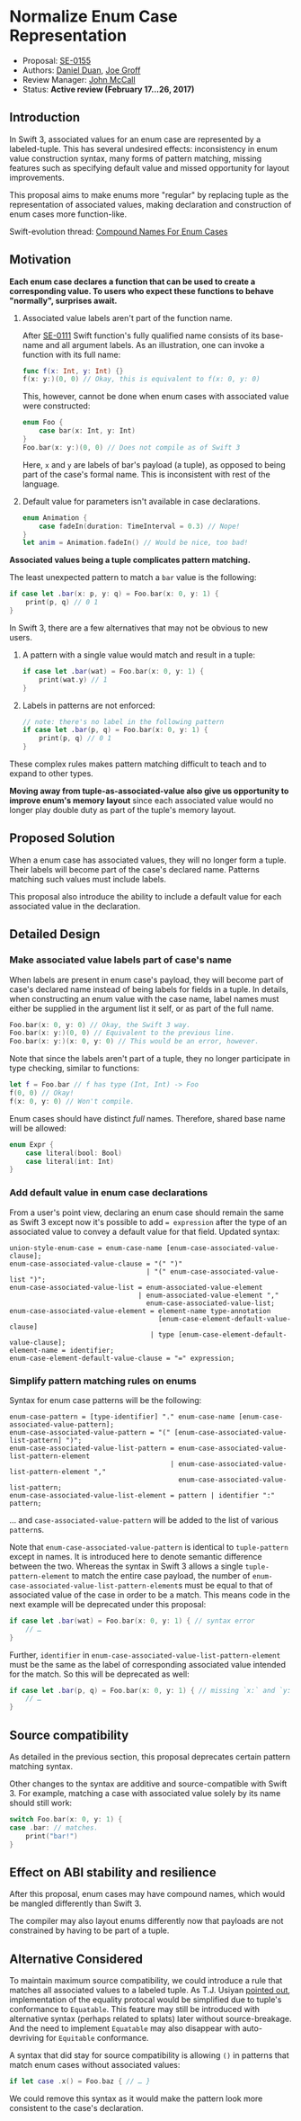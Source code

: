 # Normalize Enum Case Representation

* Proposal: [SE-0155][]
* Authors: [Daniel Duan][], [Joe Groff][]
* Review Manager: [John McCall][]
* Status: **Active review (February 17...26, 2017)**

## Introduction

In Swift 3, associated values for an enum case are represented by
a labeled-tuple. This has several undesired effects: inconsistency in enum value
construction syntax, many forms of pattern matching, missing features such as
specifying default value and missed opportunity for layout improvements.

This proposal aims to make enums more "regular" by replacing tuple as the
representation of associated values, making declaration and construction of enum
cases more function-like.

Swift-evolution thread: [Compound Names For Enum Cases][SE Thread]

## Motivation

**Each enum case declares a function that can be used to create a corresponding
value. To users who expect these functions to behave "normally", surprises
await.**

1. Associated value labels aren't part of the function name.

    After [SE-0111][] Swift function's fully qualified name consists of its
    base-name and all argument labels. As an illustration, one can invoke
    a function with its full name:


    ```swift
    func f(x: Int, y: Int) {}
    f(x: y:)(0, 0) // Okay, this is equivalent to f(x: 0, y: 0)
    ```

    This, however, cannot be done when enum cases with associated value were
    constructed:

    ```swift
    enum Foo {
        case bar(x: Int, y: Int)
    }
    Foo.bar(x: y:)(0, 0) // Does not compile as of Swift 3
    ```

    Here, `x` and `y` are labels of bar's payload (a tuple), as opposed to being
    part of the case's formal name. This is inconsistent with rest of the
    language.

2. Default value for parameters isn't available in case declarations.

    ```swift
    enum Animation {
        case fadeIn(duration: TimeInterval = 0.3) // Nope!
    }
    let anim = Animation.fadeIn() // Would be nice, too bad!
    ```

**Associated values being a tuple complicates pattern matching.**

The least unexpected pattern to match a `bar` value is the following:

```swift
if case let .bar(x: p, y: q) = Foo.bar(x: 0, y: 1) {
    print(p, q) // 0 1
}
```

In Swift 3, there are a few alternatives that may not be obvious to new users.

1. A pattern with a single value would match and result in a tuple:

    ```swift
    if case let .bar(wat) = Foo.bar(x: 0, y: 1) {
        print(wat.y) // 1
    }
    ```

2. Labels in patterns are not enforced:

    ```swift
    // note: there's no label in the following pattern
    if case let .bar(p, q) = Foo.bar(x: 0, y: 1) {
        print(p, q) // 0 1
    }
    ```

These complex rules makes pattern matching difficult to teach and to expand to
other types.

**Moving away from tuple-as-associated-value also give us opportunity to improve
enum's memory layout** since each associated value would no longer play double
duty as part of the tuple's memory layout.

## Proposed Solution

When a enum case has associated values, they will no longer form a tuple. Their
labels will become part of the case's declared name. Patterns matching such
values must include labels.

This proposal also introduce the ability to include a default value for each
associated value in the declaration.

## Detailed Design

### Make associated value labels part of case's name
When labels are present in enum case's payload, they will become part of case's
declared name instead of being labels for fields in a tuple.  In details, when
constructing an enum value with the case name, label names must either be
supplied in the argument list it self, or as part of the full name.

```swift
Foo.bar(x: 0, y: 0) // Okay, the Swift 3 way.
Foo.bar(x: y:)(0, 0) // Equivalent to the previous line.
Foo.bar(x: y:)(x: 0, y: 0) // This would be an error, however.
```

Note that since the labels aren't part of a tuple, they no longer participate in
type checking, similar to functions:

```swift
let f = Foo.bar // f has type (Int, Int) -> Foo
f(0, 0) // Okay!
f(x: 0, y: 0) // Won't compile.
```

Enum cases should have distinct *full* names. Therefore, shared base name will be allowed:

```swift
enum Expr {
    case literal(bool: Bool)
    case literal(int: Int)
}
```

### Add default value in enum case declarations
From a user's point view, declaring an enum case should remain the same as Swift
3 except now it's possible to add `= expression` after the type of an
associated value to convey a default value for that field. Updated syntax:

```ebnf
union-style-enum-case = enum-case-name [enum-case-associated-value-clause];
enum-case-associated-value-clause = "(" ")"
                                  | "(" enum-case-associated-value-list ")";
enum-case-associated-value-list = enum-associated-value-element
                                | enum-associated-value-element ","
                                  enum-case-associated-value-list;
enum-case-associated-value-element = element-name type-annotation
                                     [enum-case-element-default-value-clause]
                                   | type [enum-case-element-default-value-clause];
element-name = identifier;
enum-case-element-default-value-clause = "=" expression;
```

### Simplify pattern matching rules on enums
Syntax for enum case patterns will be the following:

```ebnf
enum-case-pattern = [type-identifier] "." enum-case-name [enum-case-associated-value-pattern];
enum-case-associated-value-pattern = "(" [enum-case-associated-value-list-pattern] ")";
enum-case-associated-value-list-pattern = enum-case-associated-value-list-pattern-element
                                        | enum-case-associated-value-list-pattern-element ","
                                          enum-case-associated-value-list-pattern;
enum-case-associated-value-list-element = pattern | identifier ":" pattern;
```

… and `case-associated-value-pattern` will be added to the list of various
`pattern`s.

Note that `enum-case-associated-value-pattern` is identical to `tuple-pattern`
except in names. It is introduced here to denote semantic difference between the
two.  Whereas the syntax in Swift 3 allows a single `tuple-pattern-element` to
match the entire case payload, the number of
`enum-case-associated-value-list-pattern-element`s must be equal to that of
associated value of the case in order to be a match. This means code in the next
example will be deprecated under this proposal:

```swift
if case let .bar(wat) = Foo.bar(x: 0, y: 1) { // syntax error
    // …
}
```

Further, `identifier` in `enum-case-associated-value-list-pattern-element` must
be the same as the label of corresponding associated value intended for the
match. So this will be deprecated as well:

```swift
if case let .bar(p, q) = Foo.bar(x: 0, y: 1) { // missing `x:` and `y:`
    // …
}
```

## Source compatibility

As detailed in the previous section, this proposal deprecates certain pattern
matching syntax.

Other changes to the syntax are additive and source-compatible with Swift 3. For
example, matching a case with associated value solely by its name should still
work:

```swift
switch Foo.bar(x: 0, y: 1) {
case .bar: // matches.
    print("bar!")
}
```

## Effect on ABI stability and resilience

After this proposal, enum cases may have compound names, which would be mangled
differently than Swift 3.

The compiler may also layout enums differently now that payloads are not
constrained by having to be part of a tuple.

## Alternative Considered

To maintain maximum source compatibility, we could introduce a rule that matches
all associated values to a labeled tuple. As T.J. Usiyan
[pointed out][TJs comment], implementation of the equality protocal would be
simplified due to tuple's conformance to `Equatable`. This feature may still be
introduced with alternative syntax (perhaps related to splats) later without
source-breakage.  And the need to implement `Equatable` may also disappear with
auto-devriving for `Equitable` conformance.

A syntax that did stay for source compatibility is allowing `()` in patterns
that match enum cases without associated values:

```swift
if let case .x() = Foo.baz { // … }
```

We could remove this syntax as it would make the pattern look more consistent to
the case's declaration.

[SE-0111]: https://github.com/apple/swift-evolution/blob/master/proposals/0111-remove-arg-label-type-significance.md
[Daniel Duan]: https://github.com/dduan
[Joe Groff]: https://github.com/jckarter
[SE-0155]: 0155-normalize-enum-case-representation.md
[TJs comment]: https://lists.swift.org/pipermail/swift-evolution/Week-of-Mon-20170116/030614.html
[SE Thread]: https://lists.swift.org/pipermail/swift-evolution/Week-of-Mon-20170116/030477.html
[John McCall]: https://github.com/rjmccall
